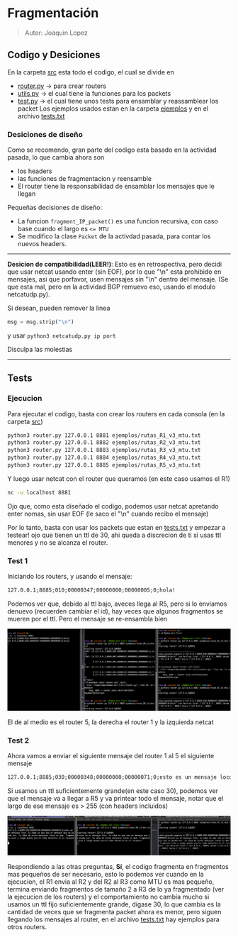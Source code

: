 # Fragmentación

> Autor: Joaquin Lopez

## Codigo y Desiciones

En la carpeta [src](./src) esta todo el codigo, el cual se divide en
- [router.py](./src/router.py) -> para crear routers
- [utils.py](./src/utils.py) -> el cual tiene la funciones para los packets
- [test.py](./src/test.py) -> el cual tiene unos tests para ensamblar y reassamblear los packet
Los ejemplos usados estan en la carpeta [ejemplos](./src/ejemplos) y en el archivo [tests.txt](./src/tests.txt)


### Desiciones de diseño

Como se recomendo, gran parte del codigo esta basado en la actividad pasada, lo que cambia ahora son
- los headers
- las funciones de fragmentacion y reensamble
- El router tiene la responsabilidad de ensamblar los mensajes que le llegan

Pequeñas decisiones de diseño:
- La funcion `fragment_IP_packet()` es una funcion recursiva, con caso base cuando el largo es `<= MTU`
- Se modifico la clase `Packet` de la activdad pasada, para contar los nuevos headers.

---
__Desicion de compatibilidad(LEER!)__: Esto es en retrospectiva, pero decidi que usar netcat usando enter (sin EOF), por lo que "\n" esta 
prohibido en mensajes, asi que porfavor, usen mensajes sin "\n" dentro del mensaje. (Se que esta mal, pero en la actividad BGP remuevo eso, usando el modulo netcatudp.py).

Si desean, pueden remover la linea
```python
msg = msg.strip("\n")
```

y usar `python3 netcatudp.py ip port`

Disculpa las molestias

---

## Tests

### Ejecucion
Para ejecutar el codigo, basta con crear los routers en cada consola (en la carpeta [src](./src/))
```sh
python3 router.py 127.0.0.1 8881 ejemplos/rutas_R1_v3_mtu.txt
python3 router.py 127.0.0.1 8882 ejemplos/rutas_R2_v3_mtu.txt 
python3 router.py 127.0.0.1 8883 ejemplos/rutas_R3_v3_mtu.txt 
python3 router.py 127.0.0.1 8884 ejemplos/rutas_R4_v3_mtu.txt
python3 router.py 127.0.0.1 8885 ejemplos/rutas_R5_v3_mtu.txt 
```
Y luego usar netcat con el router que queramos (en este caso usamos el R1)

```sh
nc -u localhost 8881
```

Ojo que, como esta diseñado el codigo, podemos usar netcat apretando enter nomas, sin usar EOF
(le saco el "\n" cuando recibo el mensaje)

Por lo tanto, basta con usar los packets que estan en [tests.txt](./src/tests.txt) y empezar a testear! ojo que tienen un ttl de 30, ahi queda a discrecion de ti si usas ttl menores y no se alcanza el router.

### Test 1

Iniciando los routers, y usando el mensaje:
```txt
127.0.0.1;8885;010;00000347;00000000;00000005;0;hola!
``` 
Podemos ver que, debido al ttl bajo, aveces llega al R5, pero si lo enviamos denuevo (recuerden cambiar el id), hay veces que algunos fragmentos se mueren por el ttl.
Pero el mensaje se re-ensambla bien

![foto](pantallaso2.png)

El de al medio es el router 5, la derecha el router 1 y la izquierda netcat

### Test 2
Ahora vamos a enviar el siguiente mensaje del router 1 al 5 el siguiente mensaje
```txt
127.0.0.1;8885;030;00000348;00000000;00000071;0;esto es un mensaje loco, la idea es que sea un mensaje que se pueda ver, la idea de estos mensajes locos es que, fragmente esto y luego pueda unirlo todo devuelta en el receptor
```

Si usamos un ttl suficientemente grande(en este caso 30), podemos ver que el mensaje va a llegar a R5 y va printear todo el mensaje, notar que el largo de ese mensaje es > 255 (con headers incluidos)

![foto](pantallaso3.png)

Respondiendo a las otras preguntas, **Sí**, el codigo fragmenta en fragmentos mas pequeños de ser necesario, esto lo podemos ver cuando en la ejecucion, el R1 envia al R2 y del R2 al R3 como MTU es mas pequeño, termina enviando fragmentos de tamaño 2 a R3 de lo ya fragmentado (ver la ejecucion de los routers) y el comportamiento no cambia mucho si usamos un ttl fijo suficientemente grande, digase 30, lo que cambia es la cantidad de veces que se fragmenta packet ahora es menor, pero siguen llegando los mensajes al router, en el archivo [tests.txt](./src/tests.txt) hay ejemplos para otros routers.